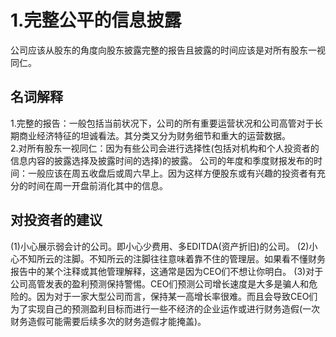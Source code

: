# 1.完整公平的信息披露
公司应该从股东的角度向股东披露完整的报告且披露的时间应该是对所有股东一视同仁。

## 名词解释
1.完整的报告：一般包括当前状况下，公司的所有重要运营状况和公司高管对于长期商业经济特征的坦诚看法。其分类又分为财务细节和重大的运营数据。          
2.对所有股东一视同仁：因为有些公司会进行选择性(包括对机构和个人投资者的信息内容的披露选择及披露时间的选择)的披露。
   公司的年度和季度财报发布的时间：一般应该在周五收盘后或周六早上。因为这样方便股东或有兴趣的投资者有充分的时间在周一开盘前消化其中的信息。           

## 对投资者的建议
(1)小心展示弱会计的公司。即小心少费用、多EDITDA(资产折旧)的公司。
(2)小心不知所云的注脚。不知所云的注脚往往意味着靠不住的管理层。如果看不懂财务报告中的某个注释或其他管理解释，这通常是因为CEO们不想让你明白。
(3)对于公司高管发表的盈利预测保持警惕。CEO们预测公司增长速度是大多是骗人和危险的。因为对于一家大型公司而言，保持某一高增长率很难。而且会导致CEO们为了实现自己的预测盈利目标而进行一些不经济的企业运作或进行财务造假(一次财务造假可能需要后续多次的财务造假才能掩盖)。

